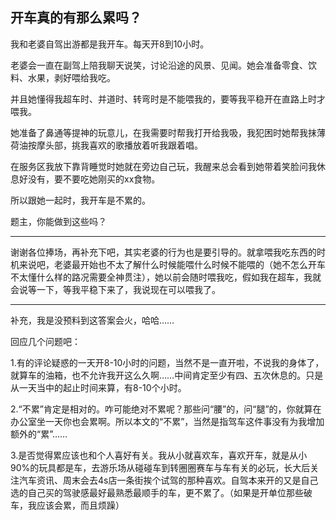 ## 开车真的有那么累吗？

我和老婆自驾出游都是我开车。每天开8到10小时。

老婆会一直在副驾上陪我聊天说笑，讨论沿途的风景、见闻。她会准备零食、饮料、水果，剥好喂给我吃。

并且她懂得我超车时、并道时、转弯时是不能喂我的，要等我平稳开在直路上时才喂我。

她准备了鼻通等提神的玩意儿，在我需要时帮我打开给我吸，我犯困时她帮我抹薄荷油按摩头部，挑我喜欢的歌播放着听我跟着唱。

在服务区我放下靠背睡觉时她就在旁边自己玩，我醒来总会看到她带着笑脸问我休息好没有，要不要吃她刚买的xx食物。

所以跟她一起时，我开车是不累的。

题主，你能做到这些吗？

* * *

谢谢各位捧场，再补充下吧，其实老婆的行为也是要引导的。就拿喂我吃东西的时机来说吧，老婆最开始也不太了解什么时候能喂什么时候不能喂的（她不怎么开车不太懂什么样的路况需要全神贯注），她以前会随时喂我吃，假如我在超车，我就会说等一下，等我平稳下来了，我说现在可以喂我了。

* * *

补充，我是没预料到这答案会火，哈哈……

回应几个问题吧：

1.有的评论疑惑的一天开8-10小时的问题，当然不是一直开啦，不说我的身体了，就算车的油箱，也不允许我开这么久啊……中间肯定至少有四、五次休息的。只是从一天当中的起止时间来算，有8-10个小时。

2.“不累”肯定是相对的。咋可能绝对不累呢？那些问“腰”的，问“腿”的，你就算在办公室坐一天你也会累啊。所以本文的“不累”，当然是指驾车这件事没有为我增加额外的“累”……

3.是否觉得累应该也和个人喜好有关。我从小就喜欢车，喜欢开车，就是从小90%的玩具都是车，去游乐场从碰碰车到转圈圈赛车与车有关的必玩，长大后关注汽车资讯、周末会去4s店一条街挨个试驾的那种喜欢。自驾本来开的又是自己选的自己买的驾驶感最好最熟悉最顺手的车，更不累了。（如果是开单位那些破车，我应该会累，而且烦躁）